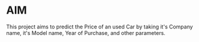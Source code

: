 # AIM
This project aims to predict the Price of an used Car by taking it's Company name, it's Model name, Year of Purchase, and other parameters.
